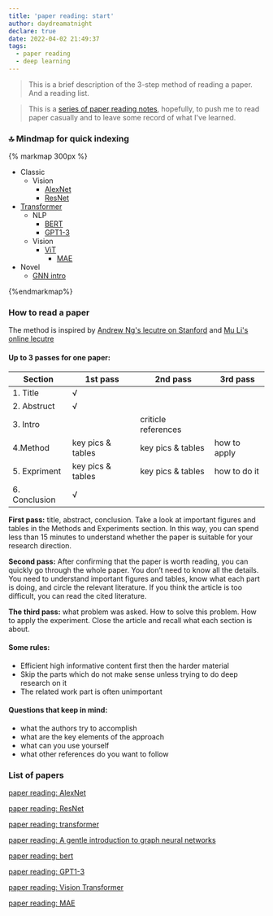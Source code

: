 ```yaml
---
title: 'paper reading: start'
author: daydreamatnight
declare: true
date: 2022-04-02 21:49:37
tags: 
  - paper reading
  - deep learning
---
```


> This is a brief description of the 3-step method of reading a paper. And a reading list.

> This is a [series of paper reading notes](https://daydreamatnight.github.io/2022/04/02/paper-reading-start/), hopefully, to push me to read paper casually and to leave some record of what I've learned.

<!-- more -->

### 🔝 Mindmap for quick indexing

{% markmap 300px %}

- Classic
  - Vision
    - [AlexNet](https://daydreamatnight.github.io/2022/04/07/paper-reading-AlexNet/)
    - [ResNet](https://daydreamatnight.github.io/2022/04/09/paper-reading-ResNet/)
- [Transformer](https://daydreamatnight.github.io/2022/04/12/paper-reading-transformer/)
  - NLP
    - [BERT](https://daydreamatnight.github.io/2022/04/15/paper-reading-bert/)
    - [GPT1-3](https://daydreamatnight.github.io/2022/04/18/paper-reading-GPT1-3/)
  - Vision
    - [ViT](https://daydreamatnight.github.io/2022/04/21/paper-reading-Vision-Transformer/)
      - [MAE](https://daydreamatnight.github.io/2022/04/27/paper-reading-MAE/)
- Novel 
  - [ GNN intro](https://daydreamatnight.github.io/2022/04/14/paper-reading-A-gentle-introduction-to-graph-neural-networks/)

{%endmarkmap%}

### How to read a paper

The method is inspired by [Andrew Ng's lecutre on Stanford](https://youtu.be/733m6qBH-jI) and [Mu Li's online lecutre](https://www.bilibili.com/video/BV1H44y1t75x)

#### Up to 3 passes for one paper:

| Section       | 1st pass          | 2nd pass            | 3rd pass     |
| ------------- | ----------------- | ------------------- | ------------ |
| 1. Title      | √                 |                     |              |
| 2. Abstruct   | √                 |                     |              |
| 3. Intro      |                   | criticle references |              |
| 4.Method      | key pics & tables | key pics & tables   | how to apply |
| 5. Expriment  | key pics & tables | key pics & tables   | how to do it |
| 6. Conclusion | √                 |                     |              |

**First pass:** title, abstract, conclusion. Take a look at important figures and tables in the Methods and Experiments section. In this way, you can spend less than 15 minutes to understand whether the paper is suitable for your research direction.

**Second pass:** After confirming that the paper is worth reading, you can quickly go through the whole paper. You don’t need to know all the details. You need to understand important figures and tables, know what each part is doing, and circle the relevant literature. If you think the article is too difficult, you can read the cited literature.

**The third pass:** what problem was asked. How to solve this problem. How to apply the experiment. Close the article and recall what each section is about.

#### Some rules:  

- Efficient high informative content first then the harder material 
- Skip the parts which do not make sense unless trying to do deep research on it
- The related work part is often unimportant

#### Questions that keep in mind:

- what the authors try to accomplish
- what are the key elements of the approach
- what can you use yourself
- what other references do you want to follow

### List of papers

[paper reading: AlexNet](https://daydreamatnight.github.io/2022/04/07/paper-reading-AlexNet/)

[paper reading: ResNet](https://daydreamatnight.github.io/2022/04/09/paper-reading-ResNet/)

[paper reading: transformer](https://daydreamatnight.github.io/2022/04/12/paper-reading-transformer/)

[paper reading: A gentle introduction to graph neural networks](https://daydreamatnight.github.io/2022/04/14/paper-reading-A-gentle-introduction-to-graph-neural-networks/)

[paper reading: bert](https://daydreamatnight.github.io/2022/04/15/paper-reading-bert/)

[paper reading: GPT1-3](https://daydreamatnight.github.io/2022/04/18/paper-reading-GPT1-3/)

[paper reading: Vision Transformer](https://daydreamatnight.github.io/2022/04/21/paper-reading-Vision-Transformer/)

[paper reading: MAE](https://daydreamatnight.github.io/2022/04/27/paper-reading-MAE/)
